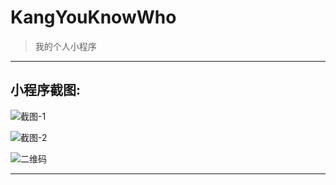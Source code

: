 # KangYouKnowWho
>   我的个人小程序
---

## 小程序截图: 
<!-- 图片1 -->
<!-- ![截图-1](./pic_temp/list_1.jpg) -->
![截图-1](https://photo.weibo.com/1915491875/wbphotos/large/mid/4604218595875584/pid/722c1623gy1gnm4b1a1yej215e0m877j)
<!-- 图片2 -->
<!-- https://photo.weibo.com/1915491875/wbphotos/large/mid/4604218595875584/pid/722c1623gy1gnm4b1bccfj215e0m8wgv -->
<!-- ![截图-2](./pic_temp/list_2.jpg) -->
![截图-2](https://photo.weibo.com/1915491875/wbphotos/large/mid/4604218595875584/pid/722c1623gy1gnm4b1bccfj215e0m8wgv)
<!-- https://photo.weibo.com/1915491875/wbphotos/large/mid/4606117370397263/pid/722c1623gy1gns6dn8vtbj20by0bymzk -->
<!-- ![二维码](./pic_temp/wx-2weima.png) -->
![二维码](https://photo.weibo.com/1915491875/wbphotos/large/mid/4606117370397263/pid/722c1623gy1gns6dn8vtbj20by0bymzk)

---
<!-- ## 功能介绍
 -  -->
